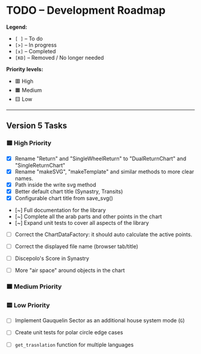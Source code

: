 # TODO – Development Roadmap

**Legend:**

- `[ ]` – To do  
- `[>]` – In progress  
- `[x]` – Completed  
- `[KO]` – Removed / No longer needed  

**Priority levels:**
- 🟥 High  
- 🟧 Medium  
- 🟨 Low  

---

## Version 5 Tasks

### 🟥 High Priority

- [x] Rename "Return" and "SingleWheelReturn" to "DualReturnChart" and "SingleReturnChart"
- [x] Rename "makeSVG", "makeTemplate" and similar methods to more clear names.
- [x] Path inside the write svg method
- [x] Better default chart title (Synastry, Transits)
- [x] Configurable chart title from save_svg()

- [~] Full documentation for the library
- [~] Complete all the arab parts and other points in the chart 
- [~] Expand unit tests to cover all aspects of the library

- [ ] Correct the ChartDataFactory: it should auto calculate the active points.
- [ ] Correct the displayed file name (browser tab/title)
- [ ] Discepolo's Score in Synastry
- [ ] More "air space" around objects in the chart



### 🟧 Medium Priority


### 🟨 Low Priority

- [ ] Implement Gauquelin Sector as an additional house system mode (`G`)
- [ ] Create unit tests for polar circle edge cases
- [ ] `get_trasnlation` function for multiple languages


